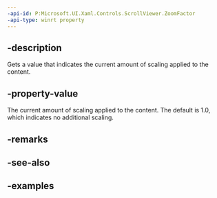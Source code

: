 ```yaml
---
-api-id: P:Microsoft.UI.Xaml.Controls.ScrollViewer.ZoomFactor
-api-type: winrt property
---
```


## -description

Gets a value that indicates the current amount of scaling applied to the content.

## -property-value

The current amount of scaling applied to the content. The default is 1.0, which indicates no additional scaling.

## -remarks

## -see-also

## -examples

